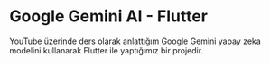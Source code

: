 # Google Gemini AI - Flutter

YouTube üzerinde ders olarak anlattığım Google Gemini yapay zeka modelini kullanarak Flutter ile yaptığımız bir projedir.
